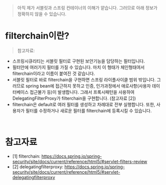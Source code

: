 > 아직 제가 서블릿과 스프링 컨테이너의 이해가 얕습니다. 그러므로 아래 정보가 정확하지 않을 수 있습니다.

# filterchain이란?
> 참고자료:
* 스프링시큐리티는 서블릿 필터로 구현된 보안기능을 담당하는 필터입니다.
* 필터안에 여러가지 필터를 가질 수 있습니다. 마치 이 형태가 체인형태여서 filterchain이라고 이름이 붙여진 것 같습니다.
* 서블릿 필터로 바로 filterchain을 구현하면 스프링 라이플사이클 범위 밖입니다. 그러므로 spring bean에 접근하지 못하고 인증, 인가과정에서 애로사항(사용자 데이터베이스 접근불가 등)이 발생합니다. 그래서 프록시패턴을 사용하여 DelegatingFilterProxy가 filterchain을 구현합니다. (참고자료 [2])
* filterchain은 default로 여러 필터를 생성하고 차례대로 전부 실행합니다. 또한, 사용자가 필터를 수정하거나 새로운 필터를 filterchain에 등록시킬 수 있습니다.

<br>

# 참고자료
* [1] filterchain: https://docs.spring.io/spring-security/site/docs/current/reference/html5/#servlet-filters-review
* [2] delegatingfilterproxy: https://docs.spring.io/spring-security/site/docs/current/reference/html5/#servlet-delegatingfilterproxy